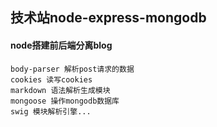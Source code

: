 ## 技术站node-express-mongodb
#### node搭建前后端分离blog
```
body-parser 解析post请求的数据
cookies 读写cookies
markdown 语法解析生成模块
mongoose 操作mongodb数据库
swig 模块解析引擎...
```